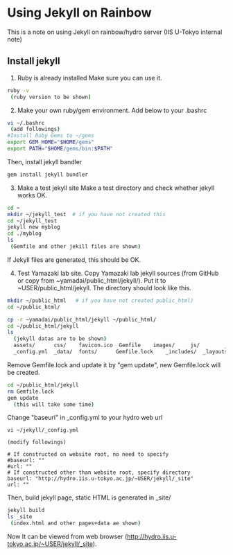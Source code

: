 # Using Jekyll on Rainbow

This is a note on using Jekyll on rainbow/hydro server (IIS U-Tokyo internal note)

## Install jekyll
1. Ruby is already installed
Make sure you can use it.
~~~ bash
ruby -v
 (ruby version to be shown)
~~~

2. Make your own ruby/gem environment.
Add below to your .bashrc

~~~ bash
vi ~/.bashrc
 (add followings)
#Install Ruby Gems to ~/gems
export GEM_HOME="$HOME/gems"
export PATH="$HOME/gems/bin:$PATH"
~~~

Then, install jekyll bandler
~~~ bash
gem install jekyll bundler
~~~

3. Make a test jekyll site
Make a test directory and check whether jekyll works OK. 
~~~ bash
cd ~
mkdir ~/jekyll_test  # if you have not created this
cd ~/jekyll_test
jekyll new myblog
cd ./myblog
ls
 (Gemfile and other jekill files are shown)
~~~

If Jekyll files are generated, this should be OK.

4. Test Yamazaki lab site.
Copy Yamazaki lab jekyll sources (from GitHub or copy from ~yamadai/public_html/jekyll/).
Put it to ~USER/public_html/jekyll. The directory should look like this.

~~~ bash 
mkdir ~/public_html   # if you have not created public_html)
cd ~/public_html/

cp -r ~yamadai/public_html/jekyll ~/public_html/
cd ~/public_html/jekyll
ls
  (jekyll datas are to be shown)
  assets/      css/    favicon.ico  Gemfile    images/     js/        _pages/      README.md  _site/
  _config.yml  _data/  fonts/      Gemfile.lock    _includes/  _layouts/  _plugins/  _sass/
~~~

Remove Gemfile.lock and update it by "gem update", new Gemfile.lock will be created.

~~~ bash
cd ~/public_html/jekyll
rm Gemfile.lock 
gem update
  (this will take some time)
~~~

Change "baseurl" in _config.yml to your hydro web url

~~~
vi ~/jekyll/_config.yml

(modify followings)

# If constructed on website root, no need to specify
#baseurl: ""
#url: ""
# If constructed other than website root, specify directory
baseurl: "http://hydro.iis.u-tokyo.ac.jp/~USER/jekyll/_site"
url: ""
~~~

Then, build jekyll page, static HTML is generated in _site/

~~~ bash
jekyll build
ls _site
 (index.html and other pages+data ae shown)
~~~

Now It can be viewed from web browser (http://hydro.iis.u-tokyo.ac.jp/~USER/jekyll/_site).

